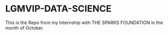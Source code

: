 # LGMVIP-DATA-SCIENCE

This is the Repo from my Internship with THE SPARKS FOUNDATION in the month of October.

